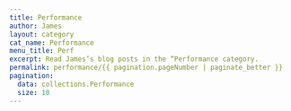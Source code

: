 ```yaml
---
title: Performance
author: James
layout: category
cat_name: Performance
menu_title: Perf
excerpt: Read James’s blog posts in the “Performance category.
permalink: performance/{{ pagination.pageNumber | paginate_better }}
pagination:
  data: collections.Performance
  size: 10
---
```

